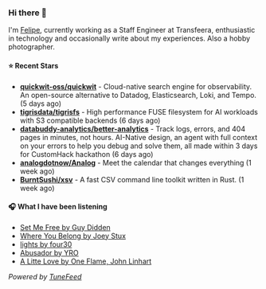 ### Hi there 👋

I'm [Felipe](https://felipevm.com), currently working as a Staff Engineer at Transfeera, enthusiastic in technology and occasionally write about my experiences. Also a hobby photographer.

#### ⭐ Recent Stars
- **[quickwit-oss/quickwit](https://github.com/quickwit-oss/quickwit)** - Cloud-native search engine for observability. An open-source alternative to Datadog, Elasticsearch, Loki, and Tempo. (5 days ago)
- **[tigrisdata/tigrisfs](https://github.com/tigrisdata/tigrisfs)** - High performance FUSE filesystem for AI workloads with S3 compatible backends (6 days ago)
- **[databuddy-analytics/better-analytics](https://github.com/databuddy-analytics/better-analytics)** - Track logs, errors, and 404 pages in minutes, not hours. AI-Native design, an agent with full context on your errors to help you debug and solve them, all made within 3 days for CustomHack hackathon (6 days ago)
- **[analogdotnow/Analog](https://github.com/analogdotnow/Analog)** - Meet the calendar that changes everything (1 week ago)
- **[BurntSushi/xsv](https://github.com/BurntSushi/xsv)** - A fast CSV command line toolkit written in Rust. (1 week ago)

#### 🎧 What I have been listening
- [Set Me Free by Guy Didden](https://open.spotify.com/track/0QodaQsiSUGyDTAqr6Kyl5)
- [Where You Belong by Joey Stux](https://open.spotify.com/track/2lxa7gSVlgXmhCmjYFAJNu)
- [lights by four30](https://open.spotify.com/track/1hJqiUze48euuYJvVWDNBE)
- [Abusador by YRO](https://open.spotify.com/track/4t2xAQO6c9gVmoccd8445T)
- [A Litte Love by One Flame, John Linhart](https://open.spotify.com/track/5vJ9nKLaO9j1d4zlyYUXYV)

_Powered by [TuneFeed](https://tunefeed.app?ref=github.com)_
